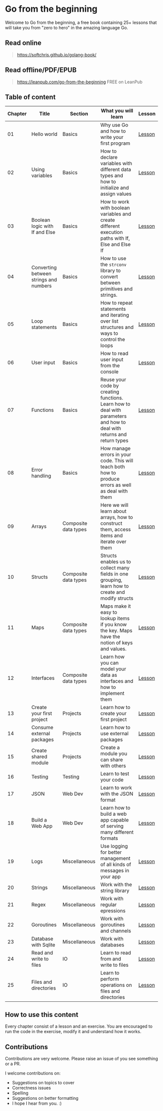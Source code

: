 # Go from the beginning

Welcome to Go from the beginning, a free book containing 25+ lessons that will take you from "zero to hero" in the amazing language Go.

## Read online

> <https://softchris.github.io/golang-book/>

## Read offline/PDF/EPUB

> <https://leanpub.com/go-from-the-beginning> FREE on LeanPub

## Table of content

| Chapter | Title | Section | What you will learn |  Lesson  
|--|--|--|--|--|
| 01 | Hello world | Basics | Why use Go and how to write your first program | [Lesson](/01-basics/01-hello/README.md) |
| 02 | Using variables | Basics | How to declare variables with different data types and how to initialize and assign values | [Lesson](/01-basics/02-variables/README.md)  |
| 03 | Boolean logic with If and Else | Basics | How to work with boolean variables and create different execution paths with If, Else and Else If | [Lesson](/01-basics/03-if-and-else/README.md)  |
| 04 | Converting between strings and numbers | Basics | How to use the `strconv` library to convert between primitives and strings. | [Lesson](/01-basics/04-conversions/README.md)  | 
| 05 | Loop statements | Basics |  How to repeat statements and iterating over list structures and ways to control the loops | [Lesson](/01-basics/05-loops/README.md)  |
| 06 | User input | Basics | How to read user input from the console | [Lesson](/01-basics/06-user-input/README.md)  |
| 07 | Functions | Basics | Reuse your code by creating functions. Learn how to deal with parameters and how to deal with returns and return types | [Lesson](/01-basics/07-functions/README.md)  |
| 08 | Error handling | Basics | How manage errors in your code. This will teach both how to produce errors as well as deal with them | [Lesson](/01-basics/08-error-handling/README.md)  |
| 09 | Arrays | Composite data types | Here we will learn about arrays, how to construct them, access items and iterate over them | [Lesson](/02-data-types/01-arrays/README.md)  | 
| 10 | Structs | Composite data types | Structs enables us to collect many fields in one grouping, learn how to create and modify structs | [Lesson](/02-data-types/02-structs%20/README.md)  |
| 11 | Maps | Composite data types | Maps make it easy to lookup items if you know the key. Maps have the notion of keys and values. | [Lesson](/02-data-types/03-maps/README.md)  | 
| 12 | Interfaces | Composite data types | Learn how you can model your data as interfaces and how to implement them | [Lesson](/02-data-types/04-interfaces/README.md)  |
| 13 | Create your first project  | Projects  | Learn how to create your first project | [Lesson](/03-projects/01-first-project/README.md)  |
| 14 | Consume external packages | Projects  | Learn how to use external packages | [Lesson](/03-projects/02-consume-external/README.md)  |
| 15 | Create shared module | Projects | Create a module you can share with others | [Lesson](/03-projects/03-create-shared-module/README.md)  |
| 16 | Testing | Testing | Learn to test your code | [Lesson](/03-projects/04-testing/README.md)  |  
| 17 | JSON | Web Dev | Learn to work with the JSON format | [Lesson](/04-webdev/01-json/README.md)  |
| 18 | Build a Web App | Web Dev | Learn how to build a web app capable of serving many different formats | [Lesson](/04-webdev/02-web-dev/README.md)  |
| 19 | Logs | Miscellaneous  | Use logging for better management of all kinds of messages in your app | [Lesson](/05-misc/01-logs/README.md)  |
| 20 | Strings | Miscellaneous | Work with the string library | [Lesson](/05-misc/02-strings/README.md)  |
| 21 | Regex | Miscellaneous | Work with regular epressions | [Lesson](/05-misc/03-regex/README.md)  |
| 22 | Goroutines  | Miscellaneous | Work with goroutines and channels | [Lesson](/05-misc/04-goroutines/README.md)  |
| 23 | Database with Sqlite  | Miscellaneous | Work with databases | [Lesson](/05-misc/05-sqlite/README.md)  |
| 24 | Read and write to files | IO | Learn to read from and write to files | [Lesson](/06-io/01-read-write-files/README.md)  |
| 25 | Files and directories  | IO | Learn to perform operations on files and directories | [Lesson](/06-io/02-file-directories/README.md)  |

## How to use this content

Every chapter consist of a lesson and an exercise. You are encouraged to run the code in the exercise, modify it and understand how it works.

## Contributions

Contributions are very welcome. Please raise an issue of you see something or a PR.

I welcome contributions on:

- Suggestions on topics to cover
- Correctness issues
- Spelling
- Suggestions on better formatting
- I hope I hear from you. :)


